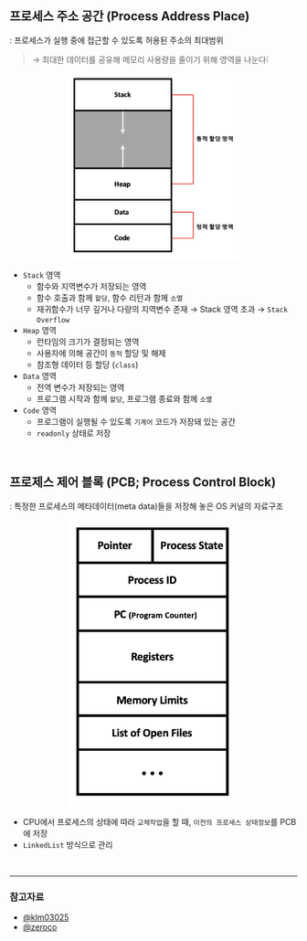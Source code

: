 ## 프로세스 주소 공간 (Process Address Place)

: 프로세스가 실행 중에 접근할 수 있도록 허용된 주소의 최대범위

> → 최대한 데이터를 공유해 메모리 사용량을 줄이기 위해 영역을 나눈다❕

<p align=center>
    <img src='../../resources/os/pap.png' width=300>
</p>

- `Stack` 영역
  - 함수와 지역변수가 저장되는 영역
  - 함수 호출과 함께 `할당`, 함수 리턴과 함께 `소멸`
  - 재귀함수가 너무 깊거나 다량의 지역변수 존재 → Stack 영역 초과 → `Stack Overflow`
- `Heap` 영역
  - 런타임의 크기가 결정되는 영역
  - 사용자에 의해 공간이 `동적` 할당 및 해제
  - 참조형 데이터 등 할당 (`class`)
- `Data` 영역
  - 전역 변수가 저장되는 영역
  - 프로그램 시작과 함께 `할당`, 프로그램 종료와 함께 `소멸`
- `Code` 영역
  - 프로그램이 실행될 수 있도록 `기계어` 코드가 저장돼 있는 공간
  - `readonly` 상태로 저장

<br>

## 프로제스 제어 블록 (PCB; Process Control Block)

: 특정한 프로세스의 메타데이터(meta data)들을 저장해 놓은 OS 커널의 자료구조

<p align=center>
    <img src='../../resources/os/pcb.png' width=300>
</p>

- CPU에서 프로세스의 상태에 따라 `교체작업`을 할 때, `이전의 프로세스 상태정보`를 PCB에 저장
- `LinkedList` 방식으로 관리

<br>

---

### 참고자료

- [@klm03025](https://velog.io/@klm03025/운영체제-프로세스-주소-공간)
- [@zeroco](https://zeroco.tistory.com/73)
